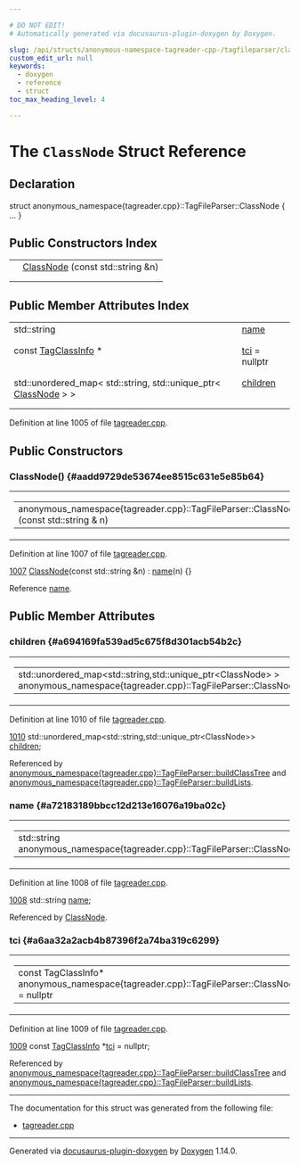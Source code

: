 ```yaml
---

# DO NOT EDIT!
# Automatically generated via docusaurus-plugin-doxygen by Doxygen.

slug: /api/structs/anonymous-namespace-tagreader-cpp-/tagfileparser/classnode
custom_edit_url: null
keywords:
  - doxygen
  - reference
  - struct
toc_max_heading_level: 4

---
```


<div class="doxyPage">

# The `ClassNode` Struct Reference



## Declaration

<div class="doxyDeclaration">
struct anonymous_namespace{tagreader.cpp}::TagFileParser::ClassNode { ... }
</div>

## Public Constructors Index

<table class="doxyMembersIndex">

<tr class="doxyMemberIndexItem">
<td class="doxyMemberIndexItemType" align="left" valign="top"></td>
<td class="doxyMemberIndexItemName" align="left" valign="top"><a href="#aadd9729de53674ee8515c631e5e85b64">ClassNode</a> (const std::string &amp;n)</td>
</tr>
<tr class="doxyMemberIndexDescription">
<td class="doxyMemberIndexDescriptionLeft"></td>
<td class="doxyMemberIndexDescriptionRight">
</td>
</tr>
<tr class="doxyMemberIndexSeparator">
<td class="doxyMemberIndexSeparator" colspan="2"></td>
</tr>

</table>

## Public Member Attributes Index

<table class="doxyMembersIndex">

<tr class="doxyMemberIndexItem">
<td class="doxyMemberIndexItemType" align="left" valign="top">std::string</td>
<td class="doxyMemberIndexItemName" align="left" valign="top"><a href="#a72183189bbcc12d213e16076a19ba02c">name</a></td>
</tr>
<tr class="doxyMemberIndexDescription">
<td class="doxyMemberIndexDescriptionLeft"></td>
<td class="doxyMemberIndexDescriptionRight">
</td>
</tr>
<tr class="doxyMemberIndexSeparator">
<td class="doxyMemberIndexSeparator" colspan="2"></td>
</tr>

<tr class="doxyMemberIndexItem">
<td class="doxyMemberIndexItemType" align="left" valign="top">const <a href="/web-doxygen/docs/api/structs/anonymous-namespace-tagreader-cpp-/tagclassinfo">TagClassInfo</a> *</td>
<td class="doxyMemberIndexItemName" align="left" valign="top"><a href="#a6aa32a2acb4b87396f2a74ba319c6299">tci</a> = nullptr</td>
</tr>
<tr class="doxyMemberIndexDescription">
<td class="doxyMemberIndexDescriptionLeft"></td>
<td class="doxyMemberIndexDescriptionRight">
</td>
</tr>
<tr class="doxyMemberIndexSeparator">
<td class="doxyMemberIndexSeparator" colspan="2"></td>
</tr>

<tr class="doxyMemberIndexItem">
<td class="doxyMemberIndexItemType" align="left" valign="top">std::unordered_map&lt; std::string, std::unique_ptr&lt; <a href="/web-doxygen/docs/api/structs/anonymous-namespace-tagreader-cpp-/tagfileparser/classnode">ClassNode</a> &gt; &gt;</td>
<td class="doxyMemberIndexItemName" align="left" valign="top"><a href="#a694169fa539ad5c675f8d301acb54b2c">children</a></td>
</tr>
<tr class="doxyMemberIndexDescription">
<td class="doxyMemberIndexDescriptionLeft"></td>
<td class="doxyMemberIndexDescriptionRight">
</td>
</tr>
<tr class="doxyMemberIndexSeparator">
<td class="doxyMemberIndexSeparator" colspan="2"></td>
</tr>

</table>


<p>Definition at line 1005 of file <a href="/web-doxygen/docs/api/files/src/tagreader-cpp">tagreader.cpp</a>.</p>

<div class="doxySectionDef">

## Public Constructors

### ClassNode() {#aadd9729de53674ee8515c631e5e85b64}

<div class="doxyMemberItem">
<div class="doxyMemberProto">
<table class="doxyMemberLabels">
<tr class="doxyMemberLabels">
<td class="doxyMemberLabelsLeft">
<table class="doxyMemberName">
<tr>
<td class="doxyMemberName">anonymous_namespace{tagreader.cpp}::TagFileParser::ClassNode::ClassNode (const std::string &amp; n)</td>
</tr>
</table>
</td>
<td class="doxyMemberLabelsRight">
<span class="doxyMemberLabels">
<span class="doxyMemberLabel inline">inline</span>
</span>
</td>
</tr>
</table>
</div>
<div class="doxyMemberDoc">


<p>Definition at line 1007 of file <a href="/web-doxygen/docs/api/files/src/tagreader-cpp">tagreader.cpp</a>.</p>

<div class="doxyProgramListing">

<div class="doxyCodeLine"><span class="doxyLineNumber"><a href="#aadd9729de53674ee8515c631e5e85b64">1007</a></span><span class="doxyLineContent"><span class="doxyHighlight">      <a href="#aadd9729de53674ee8515c631e5e85b64">ClassNode</a>(</span><span class="doxyHighlightKeyword">const</span><span class="doxyHighlight"> std::string &amp;n) : <a href="#a72183189bbcc12d213e16076a19ba02c">name</a>(n) {}</span></span></div>

</div>


Reference <a href="#a72183189bbcc12d213e16076a19ba02c">name</a>.
</div>
</div>

</div>

<div class="doxySectionDef">

## Public Member Attributes

### children {#a694169fa539ad5c675f8d301acb54b2c}

<div class="doxyMemberItem">
<div class="doxyMemberProto">
<table class="doxyMemberLabels">
<tr class="doxyMemberLabels">
<td class="doxyMemberLabelsLeft">
<table class="doxyMemberName">
<tr>
<td class="doxyMemberName">std::unordered_map&lt;std::string,std::unique_ptr&lt;ClassNode&gt; &gt; anonymous_namespace{tagreader.cpp}::TagFileParser::ClassNode::children</td>
</tr>
</table>
</td>
</tr>
</table>
</div>
<div class="doxyMemberDoc">


<p>Definition at line 1010 of file <a href="/web-doxygen/docs/api/files/src/tagreader-cpp">tagreader.cpp</a>.</p>

<div class="doxyProgramListing">

<div class="doxyCodeLine"><span class="doxyLineNumber"><a href="#a694169fa539ad5c675f8d301acb54b2c">1010</a></span><span class="doxyLineContent"><span class="doxyHighlight">      std::unordered_map&lt;std::string,std::unique_ptr&lt;ClassNode&gt;&gt; <a href="#a694169fa539ad5c675f8d301acb54b2c">children</a>;</span></span></div>

</div>


Referenced by <a href="/web-doxygen/docs/api/classes/anonymous-namespace-tagreader-cpp-/tagfileparser/#ab5bfa36a1a89d2e6f35ac34fc6b0af3d">anonymous&#95;namespace{tagreader.cpp}::TagFileParser::buildClassTree</a> and <a href="/web-doxygen/docs/api/classes/anonymous-namespace-tagreader-cpp-/tagfileparser/#a9a2a4b0accaef9069229937226e60b10">anonymous&#95;namespace{tagreader.cpp}::TagFileParser::buildLists</a>.
</div>
</div>

### name {#a72183189bbcc12d213e16076a19ba02c}

<div class="doxyMemberItem">
<div class="doxyMemberProto">
<table class="doxyMemberLabels">
<tr class="doxyMemberLabels">
<td class="doxyMemberLabelsLeft">
<table class="doxyMemberName">
<tr>
<td class="doxyMemberName">std::string anonymous_namespace{tagreader.cpp}::TagFileParser::ClassNode::name</td>
</tr>
</table>
</td>
</tr>
</table>
</div>
<div class="doxyMemberDoc">


<p>Definition at line 1008 of file <a href="/web-doxygen/docs/api/files/src/tagreader-cpp">tagreader.cpp</a>.</p>

<div class="doxyProgramListing">

<div class="doxyCodeLine"><span class="doxyLineNumber"><a href="#a72183189bbcc12d213e16076a19ba02c">1008</a></span><span class="doxyLineContent"><span class="doxyHighlight">      std::string <a href="#a72183189bbcc12d213e16076a19ba02c">name</a>;</span></span></div>

</div>


Referenced by <a href="#aadd9729de53674ee8515c631e5e85b64">ClassNode</a>.
</div>
</div>

### tci {#a6aa32a2acb4b87396f2a74ba319c6299}

<div class="doxyMemberItem">
<div class="doxyMemberProto">
<table class="doxyMemberLabels">
<tr class="doxyMemberLabels">
<td class="doxyMemberLabelsLeft">
<table class="doxyMemberName">
<tr>
<td class="doxyMemberName">const TagClassInfo* anonymous_namespace{tagreader.cpp}::TagFileParser::ClassNode::tci = nullptr</td>
</tr>
</table>
</td>
</tr>
</table>
</div>
<div class="doxyMemberDoc">


<p>Definition at line 1009 of file <a href="/web-doxygen/docs/api/files/src/tagreader-cpp">tagreader.cpp</a>.</p>

<div class="doxyProgramListing">

<div class="doxyCodeLine"><span class="doxyLineNumber"><a href="#a6aa32a2acb4b87396f2a74ba319c6299">1009</a></span><span class="doxyLineContent"><span class="doxyHighlight">      </span><span class="doxyHighlightKeyword">const</span><span class="doxyHighlight"> <a href="/web-doxygen/docs/api/structs/anonymous-namespace-tagreader-cpp-/tagclassinfo">TagClassInfo</a> *<a href="#a6aa32a2acb4b87396f2a74ba319c6299">tci</a> = </span><span class="doxyHighlightKeyword">nullptr</span><span class="doxyHighlight">;</span></span></div>

</div>


Referenced by <a href="/web-doxygen/docs/api/classes/anonymous-namespace-tagreader-cpp-/tagfileparser/#ab5bfa36a1a89d2e6f35ac34fc6b0af3d">anonymous&#95;namespace{tagreader.cpp}::TagFileParser::buildClassTree</a> and <a href="/web-doxygen/docs/api/classes/anonymous-namespace-tagreader-cpp-/tagfileparser/#a9a2a4b0accaef9069229937226e60b10">anonymous&#95;namespace{tagreader.cpp}::TagFileParser::buildLists</a>.
</div>
</div>

</div>

<hr/>

<p>The documentation for this struct was generated from the following file:</p>

<ul>
<li><a href="/web-doxygen/docs/api/files/src/tagreader-cpp">tagreader.cpp</a></li>
</ul>

<hr/>

<p class="doxyGeneratedBy">Generated via <a href="https://github.com/xpack/docusaurus-plugin-doxygen">docusaurus-plugin-doxygen</a> by <a href="https://www.doxygen.nl">Doxygen</a> 1.14.0.</p>

</div>
